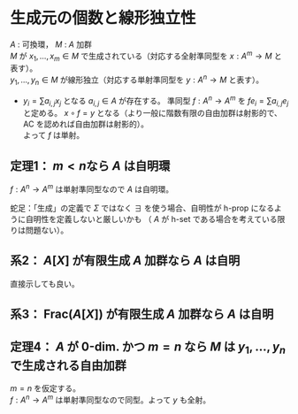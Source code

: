 # 生成元の個数と線形独立性
$A$ : 可換環， $M$ : $A$ 加群   
$M$ が $x_1,\ldots ,x_m\in M$ で生成されている（対応する全射準同型を $x:A^m\to M$ と表す）。  
$y_1,\ldots ,y_n\in M$ が線形独立（対応する単射準同型を $y:A^n\to M$ と表す）。
- $y_i=\sum a_{i,j}x_j$ となる $a_{i,j}\in A$ が存在する。
準同型 $f:A^n\to A^m$ を $fe_i=\sum a_{i,j}e_j$ と定める。
$x\circ f=y$ となる（より一般に階数有限の自由加群は射影的で、 AC を認めれば自由加群は射影的）。  
よって $f$ は単射。
## 定理1： $m < n$なら $A$ は自明環
$f:A^n\to A^m$ は単射準同型なので $A$ は自明環。

蛇足：「生成」の定義で $\Sigma$ ではなく $\exists$ を使う場合、自明性が h-prop になるように自明性を定義しないと厳しいかも
（ $A$ が h-set である場合を考えている限りは問題ない）。
## 系2： $A[X]$ が有限生成 $A$ 加群なら $A$ は自明
直接示しても良い。
## 系3： $\mathrm{Frac} (A[X])$ が有限生成 $A$ 加群なら $A$ は自明
## 定理4： $A$ が $0$-dim. かつ $m=n$ なら $M$ は $y_1,\ldots ,y_n$ で生成される自由加群
$m=n$ を仮定する。  
$f:A^n\to A^m$ は単射準同型なので同型。よって $y$ も全射。
